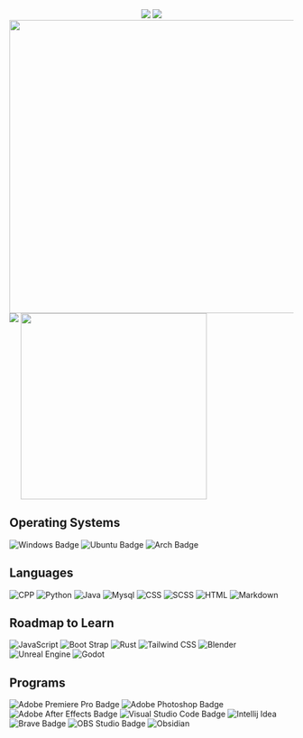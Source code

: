 <div align = "center">
<!--Banner-->
<img src="https://capsule-render.vercel.app/api?type=waving&color=black&height=200&section=header" />

<!--Text-->
<img src = "https://readme-typing-svg.herokuapp.com?font=Poppins&size=30&duration=4000&color=F7F7F7&center=true&vCenter=true&height=70&lines=Hello+There!;Welcome+to+my+Profile"/>
</div>

<!--Stats-->
<img width=520vw align=top src = "http://github-readme-stats-itstatsuya.vercel.app/api?username=itstatsuya&&show_icons=true&title_color=f7f9f7&icon_color=ffffff&text_color=f7f9f7&bg_color=000000&border_radius=10&count_private=true&border_color=0000"/>

<!--Streak Stats-->
<img src = "https://github-readme-streak-stats.herokuapp.com?user=ItsTatsuya&theme=graywhite&date_format=j%20M%5B%20Y%5D&background=000000&stroke=FFFFFF&border=0000&ring=FFFFFF&fire=FFFFFF&currStreakNum=FFFFFF&sideNums=FFFFFF&currStreakLabel=FFFFFF&sideLabels=FFFFFF&dates=FFFFFF"/>

<!--Discord Lanyard-->
<!-- <img width=450vw align=top src = "https://lanyard.cnrad.dev/api/427729150569218049?theme=dark&bg=000000"/> -->

<!--Top Languages-->
<img  width= 330 align=top src = "https://github-readme-stats-git-masterrstaa-rickstaa.vercel.app/api/top-langs/?username=ItsTatsuya&title_color=f7f9f7&text_color=f7f9f7&bg_color=000000&icon_color=ffffff&border_radius=10&border_color=0000"/> 

## Operating Systems
![Windows Badge](https://img.shields.io/badge/WINDOWS-FFFFFF?style=for-the-badge&logo=windows&logoColor=white&color=black)
![Ubuntu Badge](https://img.shields.io/badge/UBUNTU-black?style=for-the-badge&logo=ubuntu&logoColor=white&color=black)
![Arch Badge](https://img.shields.io/badge/ARCH%20LINUX-black?style=for-the-badge&logo=archlinux&logoColor=white&color=black)

## Languages
![CPP](https://img.shields.io/badge/C%2B%2B-black?style=for-the-badge&logo=cplusplus&logoColor=white&color=black)
![Python](https://img.shields.io/badge/Python-black?style=for-the-badge&logo=python&logoColor=white&color=black)
![Java](https://img.shields.io/badge/JAva-black?style=for-the-badge&logo=openjdk&logoColor=white&color=black)
![Mysql](https://img.shields.io/badge/mysql-black?style=for-the-badge&logo=mysql&logoColor=white)
![CSS](https://img.shields.io/badge/css-black?style=for-the-badge&logo=css3&logoColor=white&color=black)
![SCSS](https://img.shields.io/badge/SCSS-black?style=for-the-badge&logo=sass&logoColor=white&color=black)
![HTML](https://img.shields.io/badge/HTML-black?style=for-the-badge&logo=html5&logoColor=white&color=black)
![Markdown](https://img.shields.io/badge/markdown-black?style=for-the-badge&logo=markdown&logoColor=white&color=black)

## Roadmap to Learn
![JavaScript](https://img.shields.io/badge/javascript-black?style=for-the-badge&logo=javascript&logoColor=white&color=black)
![Boot Strap](https://img.shields.io/badge/bootstrap-black?style=for-the-badge&logo=bootstrap&logoColor=white&color=black)
![Rust](https://img.shields.io/badge/RUST-black?style=for-the-badge&logo=rust&logoColor=white&color=black)
![Tailwind CSS](https://img.shields.io/badge/Tailwind%20css-black?style=for-the-badge&logo=tailwindcss&logoColor=white&color=black)
![Blender](https://img.shields.io/badge/blender-black?style=for-the-badge&logo=blender&logoColor=white)
![Unreal Engine](https://img.shields.io/badge/unreal%20engine-black?style=for-the-badge&logo=unrealengine&logoColor=white)
![Godot](https://img.shields.io/badge/godot%20engine-black?style=for-the-badge&logo=godotengine&logoColor=white)

<!--## Socials
[![Discord Badge](https://img.shields.io/badge/Discord-5865F2?logo=discord&logoColor=ffffff&color=000000&style=for-the-badge)](https://discord.com/users/427729150569218049)
[![Twitter Badge](https://img.shields.io/badge/X%20(twitter)-black?style=for-the-badge&logo=x&logoColor=white&color=black)](https://twitter.com/ItsTatsuya)
[![Reddit Badge](https://img.shields.io/badge/Reddit-FF4500?logo=reddit&logoColor=ffffff&color=000000&style=for-the-badge)](https://www.reddit.com/user/Its_Tatsuya)
[![Twitch Badge](https://img.shields.io/badge/Twitch-9146FF?logo=twitch&logoColor=ffffff&color=000000&style=for-the-badge)](https://www.twitch.tv/its_tatsuya)
[![YouTube Badge](https://img.shields.io/badge/YouTube-F00?logo=youtube&logoColor=ffffff&color=000000&style=for-the-badge)](https://www.youtube.com/channel/UCJjiIOsGtoDHzPvovYAT3XQ)
[![Spotify](https://img.shields.io/badge/SPOTIFY-black?style=for-the-badge&logo=spotify&logoColor=white&color=black)](https://open.spotify.com/user/1psdm75zdw2apyj2pys9uscgx?si=9b80885224a0445e)
[![Last.fm](https://img.shields.io/badge/Last.fm-black?style=for-the-badge&logo=lastdotfm&logoColor=white&labelColor=black)](https://last.fm/user/ItsTatsuya) -->

## Programs
![Adobe Premiere Pro Badge](https://img.shields.io/badge/Adobe%20Premiere%20Pro-99F?logo=adobepremierepro&logoColor=ffffff&color=000000&style=for-the-badge)
![Adobe Photoshop Badge](https://img.shields.io/badge/Adobe%20Photoshop-31A8FF?logo=adobephotoshop&logoColor=ffffff&color=000000&style=for-the-badge)
![Adobe After Effects Badge](https://img.shields.io/badge/Adobe%20After%20Effects-99F?logo=adobeaftereffects&logoColor=ffffff&color=000000&style=for-the-badge)
![Visual Studio Code Badge](https://img.shields.io/badge/Visual%20Studio%20Code-007ACC?logo=visualstudiocode&logoColor=ffffff&color=000000&style=for-the-badge)
![Intellij Idea](https://img.shields.io/badge/INTELLIJ%20IDEA-black?style=for-the-badge&logo=intellijidea&logoColor=white&color=black)
![Brave Badge](https://img.shields.io/badge/Brave-FB542B?logo=brave&logoColor=ffffff&color=000000&style=for-the-badge)
![OBS Studio Badge](https://img.shields.io/badge/OBS%20Studio-302E31?logo=obsstudio&logoColor=ffffff&color=000000&style=for-the-badge)
![Obsidian](https://img.shields.io/badge/Obsidian-black?style=for-the-badge&logo=obsidian&logoColor=white&color=black)


